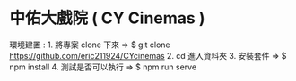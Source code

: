 # 中佑大戲院 ( CY Cinemas )

環境建置 : 
    1. 將專案 clone 下來
        => $ git clone https://github.com/eric211924/CYcinemas
    2. cd 進入資料夾
    3. 安裝套件
        => $ npm install
    4. 測試是否可以執行
        => $ npm run serve
